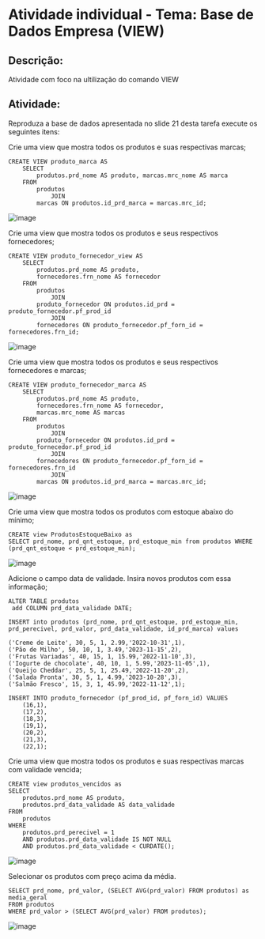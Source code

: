 # Atividade individual - Tema: Base de Dados Empresa (VIEW)
## Descrição:
Atividade com foco na ultilização do comando VIEW

## Atividade:
Reproduza a base de dados apresentada no slide 21 desta tarefa  execute os seguintes itens:


Crie uma view que mostra todos os produtos e suas respectivas marcas;
```
CREATE VIEW produto_marca AS
    SELECT 
        produtos.prd_nome AS produto, marcas.mrc_nome AS marca
    FROM
        produtos
            JOIN
        marcas ON produtos.id_prd_marca = marcas.mrc_id;
```
![image](https://github.com/YamasakaTeruo/AC2_banco_de_dados_6/assets/144747935/12861429-26bf-42e8-b573-8f5f684a11c2)


Crie uma view que mostra todos os produtos e seus respectivos fornecedores;
```
CREATE VIEW produto_fornecedor_view AS
    SELECT 
        produtos.prd_nome AS produto,
        fornecedores.frn_nome AS fornecedor
    FROM
        produtos
            JOIN
        produto_fornecedor ON produtos.id_prd = produto_fornecedor.pf_prod_id
            JOIN
        fornecedores ON produto_fornecedor.pf_forn_id = fornecedores.frn_id;
```

![image](https://github.com/YamasakaTeruo/AC2_banco_de_dados_6/assets/144747935/c9702ad5-419f-4215-8246-50a2aead1468)

Crie uma view que mostra todos os produtos e seus respectivos fornecedores e marcas;
```
CREATE VIEW produto_fornecedor_marca AS
    SELECT 
        produtos.prd_nome AS produto,
        fornecedores.frn_nome AS fornecedor,
        marcas.mrc_nome AS marcas
    FROM
        produtos
            JOIN
        produto_fornecedor ON produtos.id_prd = produto_fornecedor.pf_prod_id
            JOIN
        fornecedores ON produto_fornecedor.pf_forn_id = fornecedores.frn_id
            JOIN
        marcas ON produtos.id_prd_marca = marcas.mrc_id;
```
![image](https://github.com/YamasakaTeruo/AC2_banco_de_dados_6/assets/144747935/07f862ed-6842-4b1b-9f35-7266a27b3f71)


Crie uma view que mostra todos os produtos com estoque abaixo do mínimo;
```
CREATE view ProdutosEstoqueBaixo as
SELECT prd_nome, prd_qnt_estoque, prd_estoque_min from produtos WHERE (prd_qnt_estoque < prd_estoque_min);
```
![image](https://github.com/YamasakaTeruo/AC2_banco_de_dados_6/assets/144747935/0465535b-d261-4ca4-83d2-46969a00769c)


Adicione o campo data de validade. Insira novos produtos com essa informação;
```
ALTER TABLE produtos
 add COLUMN prd_data_validade DATE;

INSERT into produtos (prd_nome, prd_qnt_estoque, prd_estoque_min, 
prd_perecivel, prd_valor, prd_data_validade, id_prd_marca) values

('Creme de Leite', 30, 5, 1, 2.99,'2022-10-31',1),
('Pão de Milho', 50, 10, 1, 3.49,'2023-11-15',2),
('Frutas Variadas', 40, 15, 1, 15.99,'2022-11-10',3),
('Iogurte de chocolate', 40, 10, 1, 5.99,'2023-11-05',1),
('Queijo Cheddar', 25, 5, 1, 25.49,'2022-11-20',2),
('Salada Pronta', 30, 5, 1, 4.99,'2023-10-28',3),
('Salmão Fresco', 15, 3, 1, 45.99,'2022-11-12',1);

INSERT INTO produto_fornecedor (pf_prod_id, pf_forn_id) VALUES
    (16,1),
    (17,2),
    (18,3),
    (19,1),
    (20,2),
    (21,3),
    (22,1);

```


Crie uma view que mostra todos os produtos e suas respectivas marcas com validade vencida;
```
CREATE view produtos_vencidos as
SELECT
    produtos.prd_nome AS produto,
    produtos.prd_data_validade AS data_validade
FROM
    produtos
WHERE
    produtos.prd_perecivel = 1
    AND produtos.prd_data_validade IS NOT NULL
    AND produtos.prd_data_validade < CURDATE();
```
![image](https://github.com/YamasakaTeruo/AC2_banco_de_dados_6/assets/144747935/7e1a3c35-6673-48fa-8455-a2c356953379)


Selecionar os produtos com preço acima da média.
```
SELECT prd_nome, prd_valor, (SELECT AVG(prd_valor) FROM produtos) as media_geral
FROM produtos
WHERE prd_valor > (SELECT AVG(prd_valor) FROM produtos);
```
![image](https://github.com/YamasakaTeruo/AC2_banco_de_dados_6/assets/144747935/c1b560e3-bbfa-4434-a310-dd0cded510c0)
